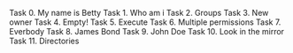 Task 0. My name is Betty
Task 1. Who am i
Task 2. Groups
Task 3. New owner
Task 4. Empty!
Task 5. Execute
Task 6. Multiple permissions
Task 7. Everbody
Task 8. James Bond
Task 9. John Doe
Task 10. Look in the mirror
Task 11. Directories
